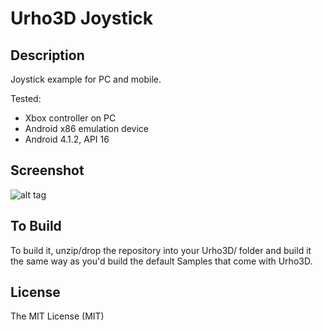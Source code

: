 # Urho3D Joystick

Description
-----------------------------------------------------------------------------------
Joystick example for PC and mobile.  

Tested:
* Xbox controller on PC
* Android x86 emulation device
* Android 4.1.2, API 16

Screenshot
-----------------------------------------------------------------------------------
![alt tag](https://github.com/Lumak/Urho3D-Joystick/blob/master/screenshot/joystickscreen.png)


To Build
-----------------------------------------------------------------------------------
To build it, unzip/drop the repository into your Urho3D/ folder and build it the same way as you'd build the default Samples that come with Urho3D.

License
-----------------------------------------------------------------------------------
The MIT License (MIT)







